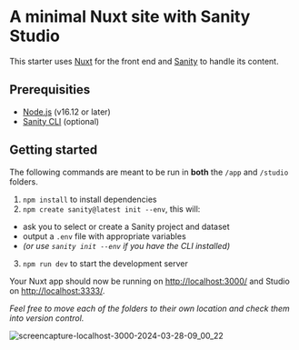 # A minimal Nuxt site with Sanity Studio

This starter uses [Nuxt](https://nuxt.com/) for the front end and [Sanity](https://www.sanity.io/) to handle its content.

## Prerequisities

- [Node.js](https://nodejs.org/en/) (v16.12 or later)
- [Sanity CLI](https://www.sanity.io/docs/getting-started-with-sanity-cli) (optional)

## Getting started

The following commands are meant to be run in **both** the `/app` and `/studio` folders.

1. `npm install` to install dependencies
2. `npm create sanity@latest init --env`, this will:

- ask you to select or create a Sanity project and dataset
- output a `.env` file with appropriate variables
- _(or use `sanity init --env` if you have the CLI installed)_

3. `npm run dev` to start the development server

Your Nuxt app should now be running on [http://localhost:3000/](http://localhost:3000/) and Studio on [http://localhost:3333/](http://localhost:3333/).

_Feel free to move each of the folders to their own location and check them into version control._


![screencapture-localhost-3000-2024-03-28-09_00_22](https://github.com/camilla-westin/FlavorFusion/assets/5926916/8181d079-d9a4-421e-97c0-b61d1af45348)
